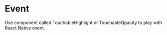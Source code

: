 # Event

Use component called TouchableHighlight or TouchableOpacity to play with React Native event.